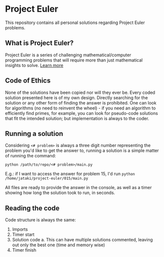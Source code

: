 # Project Euler

This repository contains all personal solutions regarding Project Euler problems.

## What is Project Euler?

Project Euler is a series of challenging mathematical/computer programming problems that will require more than just mathematical insights to solve. [Learn more](https://projecteuler.net/about)

## Code of Ethics

None of the solutions have been copied nor will they ever be. Every coded solution presented here is of my own design. Directly searching for the solution or any other form of finding the answer is prohibited. One can look for algorithms (no need to reinvent the wheel) - if you need an algorithm to efficiently find primes, for example, you can look for pseudo-code solutions that fit the intended solution; but implementation is always to the coder.

## Running a solution

Considering `<# problem>` is always a three digit number representing the problem you'd like to get the answer to, running a solution is a simple matter of running the command:

`python /path/to/repo/<# problem>/main.py`

E.g.: if I want to access the answer for problem 15, I'd run `python /home/jataki/project-euler/015/main.py`

All files are ready to provide the answer in the console, as well as a timer showing how long the solution took to run, in seconds.

## Reading the code

Code structure is always the same:

1. Imports
2. Timer start
3. Solution code
  a. This can have multiple solutions commented, leaving out only the best one (time and memory wise)
4. Timer finish
